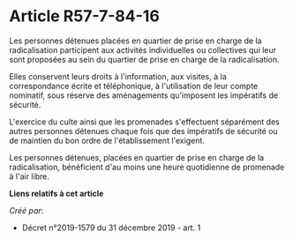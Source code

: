 # Article R57-7-84-16

Les personnes détenues placées en quartier de prise en charge de la radicalisation participent aux activités individuelles ou
collectives qui leur sont proposées au sein du quartier de prise en charge de la radicalisation.

Elles conservent leurs droits à l'information, aux visites, à la correspondance écrite et téléphonique, à l'utilisation de
leur compte nominatif, sous réserve des aménagements qu'imposent les impératifs de sécurité.

L'exercice du culte ainsi que les promenades s'effectuent séparément des autres personnes détenues chaque fois que des
impératifs de sécurité ou de maintien du bon ordre de l'établissement l'exigent.

Les personnes détenues, placées en quartier de prise en charge de la radicalisation, bénéficient d'au moins une heure
quotidienne de promenade à l'air libre.

**Liens relatifs à cet article**

_Créé par_:

  - Décret n°2019-1579 du 31 décembre 2019 - art. 1
